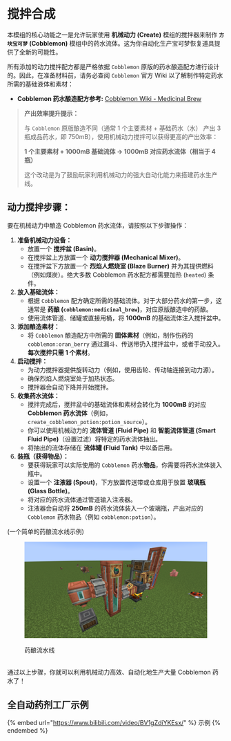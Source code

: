 # 搅拌合成

本模组的核心功能之一是允许玩家使用 **机械动力 (Create)** 模组的搅拌器来制作 **`方块宝可梦` (Cobblemon)** 模组中的药水流体。这为你自动化生产宝可梦恢复道具提供了全新的可能性。

所有添加的动力搅拌配方都是严格依据 `Cobblemon` 原版的药水酿造配方进行设计的。因此，在准备材料前，请务必查阅 `Cobblemon` 官方 Wiki 以了解制作特定药水所需的基础液体和素材：

* **Cobblemon 药水酿造配方参考:** [Cobblemon Wiki - Medicinal Brew](https://wiki.cobblemon.com/index.php/Medicinal_Brew)

> **产出效率提升提示：**
>
> 与 `Cobblemon` 原版酿造不同（通常 1 个主要素材 + 基础药水（水） 产出 3 瓶成品药水，即 750mB），使用机械动力搅拌可以获得更高的产出效率：
>
> **1 个主要素材 + 1000mB 基础流体 → 1000mB 对应药水流体（相当于 4 瓶）**
>
> 这个改动是为了鼓励玩家利用机械动力的强大自动化能力来搭建药水生产线。

## 动力搅拌步骤：

要在机械动力中酿造 Cobblemon 药水流体，请按照以下步骤操作：

1. **准备机械动力设备：**
   * 放置一个 **搅拌盆 (Basin)**。
   * 在搅拌盆上方放置一个 **动力搅拌器 (Mechanical Mixer)**。
   * 在搅拌盆下方放置一个 **烈焰人燃烧室 (Blaze Burner)** 并为其提供燃料（例如煤炭）。绝大多数 Cobblemon 药水配方都需要加热 (`heated`) 条件。
2. **放入基础流体：**
   * 根据 `Cobblemon` 配方确定所需的基础流体。对于大部分药水的第一步，这通常是 **药酿 (`cobblemon:medicinal_brew`)**，对应原版酿造中的药酿。
   * 使用流体管道、储罐或直接用桶，将 **1000mB** 的基础流体注入搅拌盆中。
3. **添加酿造素材：**
   * 将 `Cobblemon` 酿造配方中所需的 **固体素材**（例如，制作伤药的 `cobblemon:oran_berry` 通过漏斗、传送带扔入搅拌盆中，或者手动投入。**每次搅拌只需 1 个素材**。
4. **启动搅拌：**
   * 为动力搅拌器提供旋转动力（例如，使用齿轮、传动轴连接到动力源）。
   * 确保烈焰人燃烧室处于加热状态。
   * 搅拌器会自动下降并开始搅拌。
5. **收集药水流体：**
   * 搅拌完成后，搅拌盆中的基础流体和素材会转化为 **1000mB** 的对应 **Cobblemon 药水流体**（例如，`create_cobblemon_potion:potion_source`）。
   * 你可以使用机械动力的 **流体管道 (Fluid Pipe)** 和 **智能流体管道 (Smart Fluid Pipe)**（设置过滤）将特定的药水流体抽出。
   * 将抽出的流体存储在 **流体罐 (Fluid Tank)** 中以备后用。
6. **装瓶（获得物品）：**
   * 要获得玩家可以实际使用的 `Cobblemon` 药水**物品**，你需要将药水流体装入瓶中。
   * 设置一个 **注液器 (Spout)**，下方放置传送带或仓库用于放置 **玻璃瓶 (Glass Bottle)**。
   * 将对应的药水流体通过管道输入注液器。
   * 注液器会自动将 **250mB** 的药水流体装入一个玻璃瓶，产出对应的 `Cobblemon` 药水物品（例如 `cobblemon:potion`）。

(一个简单的药酿流水线示例)

<figure><img src="../Pictures/SimpleExample.png" alt=""><figcaption><p>药酿流水线</p></figcaption></figure>

\
通过以上步骤，你就可以利用机械动力高效、自动化地生产大量 Cobblemon 药水了！

## 全自动药剂工厂示例

{% embed url="https://www.bilibili.com/video/BV1gZdiYKEsx/" %}
示例
{% endembed %}

